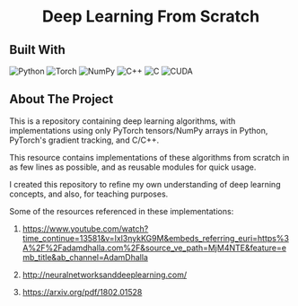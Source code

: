 <h1 align="center">Deep Learning From Scratch</h1>


## Built With

![Python](https://img.shields.io/badge/python-3670A0?style=for-the-badge&logo=python&logoColor=ffdd54)
![Torch](https://img.shields.io/badge/PyTorch-%23EE4C2C.svg?style=for-the-badge&logo=PyTorch&logoColor=white)
![NumPy](https://img.shields.io/badge/numpy-%23013243.svg?style=for-the-badge&logo=numpy&logoColor=white)
![C++](https://img.shields.io/badge/c++-%2300599C.svg?style=for-the-badge&logo=c%2B%2B&logoColor=white)
![C](https://img.shields.io/badge/c-%2300599C.svg?style=for-the-badge&logo=c&logoColor=white)
![CUDA](https://img.shields.io/badge/CUDA-%2300975f.svg?style=for-the-badge&logo=nvidia&logoColor=white)







<!-- ABOUT THE PROJECT -->
## About The Project
This is a repository containing deep learning algorithms, with implementations using only PyTorch tensors/NumPy arrays in Python, PyTorch's gradient tracking, and C/C++. 

This resource contains implementations of these algorithms from scratch in as few lines as possible, and as reusable modules for quick usage.

I created this repository to refine my own understanding of deep learning concepts, and also, for teaching purposes. 

Some of the resources referenced in these implementations:

1. https://www.youtube.com/watch?time_continue=13581&v=Ixl3nykKG9M&embeds_referring_euri=https%3A%2F%2Fadamdhalla.com%2F&source_ve_path=MjM4NTE&feature=emb_title&ab_channel=AdamDhalla

2. http://neuralnetworksanddeeplearning.com/

3. https://arxiv.org/pdf/1802.01528

